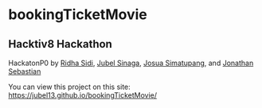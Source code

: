 # bookingTicketMovie

## Hacktiv8 Hackathon

HackatonP0 by [Ridha Sidi](https://github.com/ridhasidi), [Jubel Sinaga](https://github.com/Jubel13), [Josua Simatupang](https://github.com/boogerjosh), and [Jonathan Sebastian](https://github.com/Josiahaan)

You can view this project on this site: https://jubel13.github.io/bookingTicketMovie/
